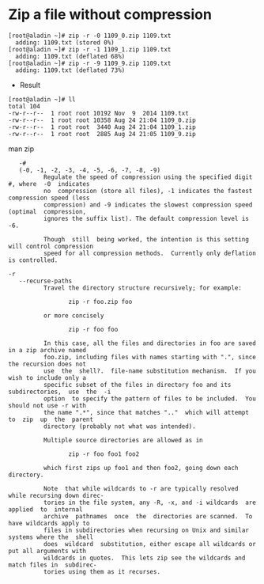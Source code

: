 # Zip a file without compression

```shell
[root@aladin ~]# zip -r -0 1109_0.zip 1109.txt
  adding: 1109.txt (stored 0%)
[root@aladin ~]# zip -r -1 1109_1.zip 1109.txt
  adding: 1109.txt (deflated 68%)
[root@aladin ~]# zip -r -9 1109_9.zip 1109.txt
  adding: 1109.txt (deflated 73%)
```

- Result

```shell
[root@aladin ~]# ll
total 104
-rw-r--r--  1 root root 10192 Nov  9  2014 1109.txt
-rw-r--r--  1 root root 10358 Aug 24 21:04 1109_0.zip
-rw-r--r--  1 root root  3440 Aug 24 21:04 1109_1.zip
-rw-r--r--  1 root root  2885 Aug 24 21:05 1109_9.zip
```
man zip

       -#
       (-0, -1, -2, -3, -4, -5, -6, -7, -8, -9)
              Regulate the speed of compression using the specified digit #, where  -0  indicates
              no  compression (store all files), -1 indicates the fastest compression speed (less
              compression) and -9 indicates the slowest compression speed  (optimal  compression,
              ignores the suffix list). The default compression level is -6.

              Though  still  being worked, the intention is this setting will control compression
              speed for all compression methods.  Currently only deflation is controlled.

    -r
       --recurse-paths
              Travel the directory structure recursively; for example:
 
                     zip -r foo.zip foo

              or more concisely

                     zip -r foo foo

              In this case, all the files and directories in foo are saved in a zip archive named
              foo.zip, including files with names starting with ".", since the recursion does not
              use  the  shell?.  file-name substitution mechanism.  If you wish to include only a
              specific subset of the files in directory foo and its subdirectories,  use  the  -i
              option  to specify the pattern of files to be included.  You should not use -r with
              the name ".*", since that matches ".."  which will attempt to  zip  up  the  parent
              directory (probably not what was intended).

              Multiple source directories are allowed as in

                     zip -r foo foo1 foo2

              which first zips up foo1 and then foo2, going down each directory.

              Note  that while wildcards to -r are typically resolved while recursing down direc-
              tories in the file system, any -R, -x, and -i wildcards  are  applied  to  internal
              archive  pathnames  once  the  directories are scanned.  To have wildcards apply to
              files in subdirectories when recursing on Unix and similar systems where the  shell
              does  wildcard  substitution, either escape all wildcards or put all arguments with
              wildcards in quotes.  This lets zip see the wildcards and match files in  subdirec-
              tories using them as it recurses. 
